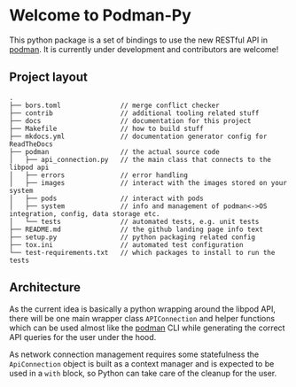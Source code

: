 # Welcome to Podman-Py

This python package is a set of bindings to use the new RESTful API in
[podman](https://github.com/containers/podman).  It is currently under
development and contributors are welcome!


## Project layout

```
.
├── bors.toml               // merge conflict checker
├── contrib                 // additional tooling related stuff
├── docs                    // documentation for this project
├── Makefile                // how to build stuff
├── mkdocs.yml              // documentation generator config for ReadTheDocs
├── podman                  // the actual source code
│   ├── api_connection.py   // the main class that connects to the libpod api
│   ├── errors              // error handling
│   ├── images              // interact with the images stored on your system
│   ├── pods                // interact with pods
│   ├── system              // info and management of podman<->OS integration, config, data storage etc.
│   └── tests               // automated tests, e.g. unit tests
├── README.md               // the github landing page info text
├── setup.py                // python packaging related config
├── tox.ini                 // automated test configuration
└── test-requirements.txt   // which packages to install to run the tests
```

## Architecture

As the current idea is basically a python wrapping around the libpod API,
there will be one main wrapper class `APIConnection` and helper functions
which can be used almost like the
[podman](https://github.com/containers/podman) CLI while generating the correct
API queries for the user under the hood.

As network connection management requires some statefulness the `ApiConnection`
object is built as a context manager and is expected to be used in a `with`
block, so Python can take care of the cleanup for the user.
